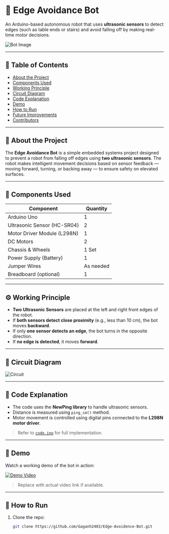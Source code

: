 # 🤖 Edge Avoidance Bot

An Arduino-based autonomous robot that uses **ultrasonic sensors** to detect edges (such as table ends or stairs) and avoid falling off by making real-time motor decisions.

![Bot Image](https://github.com/Gaganh2403/Edge-Avoidence-Bot/blob/main/Images/image(1).jpg?raw=true)

---

## 📌 Table of Contents

- [About the Project](#about-the-project)
- [Components Used](#components-used)
- [Working Principle](#working-principle)
- [Circuit Diagram](#circuit-diagram)
- [Code Explanation](#code-explanation)
- [Demo](#demo)
- [How to Run](#how-to-run)
- [Future Improvements](#future-improvements)
- [Contributors](#contributors)

---

## 📖 About the Project

The **Edge Avoidance Bot** is a simple embedded systems project designed to prevent a robot from falling off edges using **two ultrasonic sensors**. The robot makes intelligent movement decisions based on sensor feedback — moving forward, turning, or backing away — to ensure safety on elevated surfaces.

---

## 🔧 Components Used

| Component              | Quantity |
|------------------------|----------|
| Arduino Uno            | 1        |
| Ultrasonic Sensor (HC-SR04) | 2        |
| Motor Driver Module (L298N) | 1        |
| DC Motors              | 2        |
| Chassis & Wheels       | 1 Set    |
| Power Supply (Battery) | 1        |
| Jumper Wires           | As needed |
| Breadboard (optional)  | 1        |

---

## ⚙️ Working Principle

- **Two Ultrasonic Sensors** are placed at the left and right front edges of the robot.
- If **both sensors detect close proximity** (e.g., less than 10 cm), the bot moves **backward**.
- If only **one sensor detects an edge**, the bot turns in the opposite direction.
- If **no edge is detected**, it moves **forward**.

---

## 🔌 Circuit Diagram

![Circuit](https://github.com/Gaganh2403/Edge-Avoidence-Bot/blob/main/Images/circuit%20connection.png?raw=true)

---

## 📜 Code Explanation

- The code uses the **NewPing library** to handle ultrasonic sensors.
- Distance is measured using `ping_cm()` method.
- Motor movement is controlled using digital pins connected to the **L298N motor driver**.

> Refer to [`code.ino`](https://github.com/Gaganh2403/Edge-Avoidence-Bot/blob/main/code.ino) for full implementation.

---

## 🎥 Demo

Watch a working demo of the bot in action:

[![Demo Video](https://img.youtube.com/vi/YOUR_VIDEO_ID_HERE/0.jpg)](https://www.youtube.com/watch?v=YOUR_VIDEO_ID_HERE)

> Replace with actual video link if available.

---

## 🚀 How to Run

1. Clone the repo:
   ```bash
   git clone https://github.com/Gaganh2403/Edge-Avoidence-Bot.git
